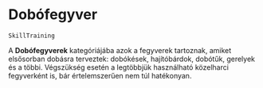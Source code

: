 # Dobófegyver

`SkillTraining`

A **Dobófegyverek** kategóriájába azok a fegyverek tartoznak, amiket elsősorban dobásra terveztek: dobókések, hajítóbárdok, dobótűk, gerelyek és a többi. Végszükség esetén a legtöbbjük használható közelharci fegyverként is, bár értelemszerűen nem túl hatékonyan.